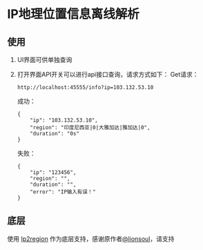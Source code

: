 # IP地理位置信息离线解析

## 使用
1. UI界面可供单独查询

2. 打开界面API开关可以进行api接口查询，请求方式如下：
    Get请求：
    
    ```
    http://localhost:45555/info?ip=103.132.53.10
    ```
    
    成功：
    
    ```
    {
        "ip": "103.132.53.10",
        "region": "印度尼西亚|0|大雅加达|雅加达|0",
        "duration": "0s"
    }
    ```
    
    失败：
    
    ```
    {
        "ip": "123456",
        "region": "",
        "duration": "",
        "error": "IP输入有误！"
    }
    ```
    
    
## 底层
使用 [Ip2region](https://gitee.com/lionsoul/ip2region) 作为底层支持，感谢原作者[@lionsoul](https://gitee.com/lionsoul)，请支持

